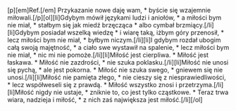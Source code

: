 [p][em]Ref.[/em] Przykazanie nowe daję wam, * byście się wzajemnie miłowali.[/p][ol][li]Gdybym mówił językami ludzi i aniołów, * a miłości bym nie miał, * stałbym się jak miedź brzęcząca * albo cymbał brzmiący.[/li][li]Gdybym posiadał wszelką wiedzę * i wiarę taką, iżbym góry przenosił, * lecz miłości bym nie miał, * byłbym niczym.[/li][li]I gdybym rozdał ubogim całą swoją majętność, * a ciało swe wystawił na spalenie, * lecz miłości bym nie miał, * nic mi nie pomoże.[/li][li]Miłość jest cierpliwa. * Miłość jest łaskawa. * Miłość nie zazdrości, * nie szuka poklasku.[/li][li]Miłość nie unosi się pychą, * ale jest pokorna. * Miłość nie szuka swego, * gniewem się nie unosi.[/li][li]Miłość nie pamięta złego, * nie cieszy się z niesprawiedliwości, * lecz współweseli się z prawdą. * Miłość wszystko znosi i przetrzyma.[/li][li]Miłość nigdy nie ustaje, * zniknie to, co jest tylko cząstkowe. * Teraz trwa wiara, nadzieja i miłość, * z nich zaś największa jest miłość.[/li][/ol]